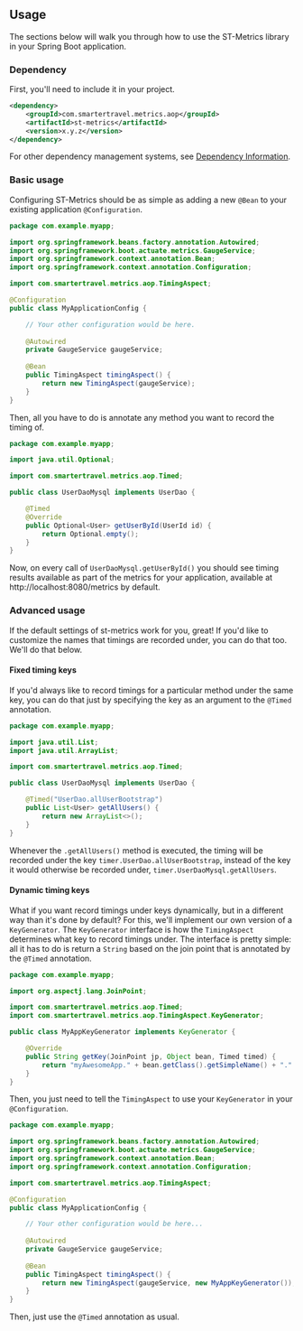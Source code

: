 ## Usage

The sections below will walk you through how to use the ST-Metrics library in your Spring Boot
application.

### Dependency

First, you'll need to include it in your project.

``` xml
<dependency>
    <groupId>com.smartertravel.metrics.aop</groupId>
    <artifactId>st-metrics</artifactId>
    <version>x.y.z</version>
</dependency>
```

For other dependency management systems, see [Dependency Information](dependency-info.html).

### Basic usage

Configuring ST-Metrics should be as simple as adding a new `@Bean` to your existing application `@Configuration`.

``` java
package com.example.myapp;

import org.springframework.beans.factory.annotation.Autowired;
import org.springframework.boot.actuate.metrics.GaugeService;
import org.springframework.context.annotation.Bean;
import org.springframework.context.annotation.Configuration;

import com.smartertravel.metrics.aop.TimingAspect;

@Configuration
public class MyApplicationConfig {

    // Your other configuration would be here.
    
    @Autowired
    private GaugeService gaugeService;
    
    @Bean
    public TimingAspect timingAspect() {
        return new TimingAspect(gaugeService);
    }
}
```
    
Then, all you have to do is annotate any method you want to record the timing of.
    
``` java
package com.example.myapp;

import java.util.Optional;

import com.smartertravel.metrics.aop.Timed;

public class UserDaoMysql implements UserDao {

    @Timed
    @Override
    public Optional<User> getUserById(UserId id) {
        return Optional.empty();
    }
}    
```

Now, on every call of `UserDaoMysql.getUserById()` you should see timing results available as part
of the metrics for your application, available at http://localhost:8080/metrics by default.

### Advanced usage

If the default settings of st-metrics work for you, great! If you'd like to customize the names that
timings are recorded under, you can do that too. We'll do that below.

#### Fixed timing keys

If you'd always like to record timings for a particular method under the same key, you can do that just
by specifying the key as an argument to the `@Timed` annotation. 

``` java
package com.example.myapp;

import java.util.List;
import java.util.ArrayList;

import com.smartertravel.metrics.aop.Timed;

public class UserDaoMysql implements UserDao {

    @Timed("UserDao.allUserBootstrap")
    public List<User> getAllUsers() {
        return new ArrayList<>();
    }
}
```

Whenever the `.getAllUsers()` method is executed, the timing will be recorded under the key 
`timer.UserDao.allUserBootstrap`, instead of the key it would otherwise be recorded under,
`timer.UserDaoMysql.getAllUsers`.

#### Dynamic timing keys

What if you want record timings under keys dynamically, but in a different way than it's done
by default? For this, we'll implement our own version of a `KeyGenerator`. The `KeyGenerator`
interface is how the `TimingAspect` determines what key to record timings under. The interface
is pretty simple: all it has to do is return a `String` based on the join point that is annotated
by the `@Timed` annotation.

``` java
package com.example.myapp;

import org.aspectj.lang.JoinPoint;

import com.smartertravel.metrics.aop.Timed;
import com.smartertravel.metrics.aop.TimingAspect.KeyGenerator;

public class MyAppKeyGenerator implements KeyGenerator {

    @Override
    public String getKey(JoinPoint jp, Object bean, Timed timed) {
        return "myAwesomeApp." + bean.getClass().getSimpleName() + "." + jp.getSignature().getName();
    }
}
```
        
Then, you just need to tell the `TimingAspect` to use your `KeyGenerator` in your `@Configuration`.
        
``` java
package com.example.myapp;

import org.springframework.beans.factory.annotation.Autowired;
import org.springframework.boot.actuate.metrics.GaugeService;
import org.springframework.context.annotation.Bean;
import org.springframework.context.annotation.Configuration;

import com.smartertravel.metrics.aop.TimingAspect;

@Configuration
public class MyApplicationConfig {

    // Your other configuration would be here...
    
    @Autowired
    private GaugeService gaugeService;
    
    @Bean
    public TimingAspect timingAspect() {
        return new TimingAspect(gaugeService, new MyAppKeyGenerator());
    }
}
```

Then, just use the `@Timed` annotation as usual.
